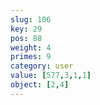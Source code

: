 ```yaml
---
slug: 106
key: 29
pos: 88
weight: 4
primes: 9
category: user
value: [577,3,1,1]
object: [2,4]
---
```

